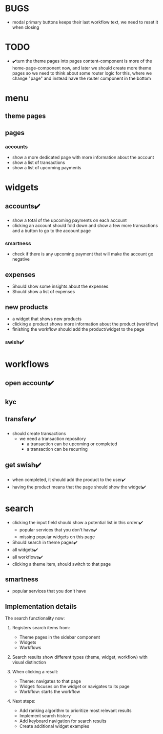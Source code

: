 # BUGS
- modal primary buttons keeps their last workflow text, we need to reset it when closing

# TODO
- ✔️turn the theme pages into pages
content-component is more of the home-page-component now, and later we should create more theme pages so we need to think about
some router logic for this, where we change "page" and instead have the router component in the bottom

# menu
## theme pages
## pages
### accounts
- show a more dedicated page with more information about the account
- show a list of transactions
- show a list of upcoming payments

# widgets
## accounts✔️
- show a total of the upcoming payments on each account
- clicking an account should fold down and show a few more transactions and a button to go to the account page
### smartness
- check if there is any upcoming payment that will make the account go negative
## expenses
- Should show some insights about the expenses
- Should show a list of expenses
## new products
- a widget that shows new products
- clicking a product shows more information about the product (workflow)
- finishing the workflow should add the product/widget to the page


### swish✔️

# workflows
## open account✔️
## kyc
## transfer✔️
- should create transactions
  - we need a transaction repository
    - a transaction can be upcoming or completed
    - a transaction can be recurring
## get swish✔️
- when completed, it should add the product to the user✔️
- having the product means that the page should show the widget✔️

# search
- clicking the input field should show a potential list in this order:✔️
    - popular services that you don't have✔️
    - missing popular widgets on this page
- Should search in theme pages✔️
- all widgets✔️
- all workflows✔️
- clicking a theme item, should switch to that page
## smartness
- popular services that you don't have

## Implementation details
The search functionality now:
1. Registers search items from:
   - Theme pages in the sidebar component
   - Widgets
   - Workflows

2. Search results show different types (theme, widget, workflow) with visual distinction

3. When clicking a result:
   - Theme: navigates to that page
   - Widget: focuses on the widget or navigates to its page
   - Workflow: starts the workflow

4. Next steps:
   - Add ranking algorithm to prioritize most relevant results
   - Implement search history
   - Add keyboard navigation for search results
   - Create additional widget examples